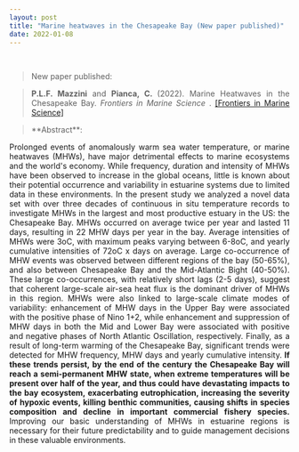 ```yaml
---
layout: post
title: "Marine heatwaves in the Chesapeake Bay (New paper published)"
date: 2022-01-08
---
```


<br>

<div style="text-align:justify" markdown="1">

> <p>New paper published:</p>

> <b>P.L.F. Mazzini</b> and <b>Pianca, C. </b> (2022). Marine Heatwaves in the Chesapeake Bay. <i> Frontiers in Marine Science </i>. [[Frontiers in Marine Science]](https://www.frontiersin.org/articles/10.3389/fmars.2021.750265/full)

> <p>**Abstract**:
Prolonged events of anomalously warm sea water temperature, or marine heatwaves (MHWs), have major detrimental effects to marine ecosystems and the world's economy. While frequency, duration and intensity of MHWs have been observed to increase in the global oceans, little is known about their potential occurrence and variability in estuarine systems due to limited data in these environments. In the present study we analyzed a novel data set with over three decades of continuous in situ temperature records to investigate MHWs in the largest and most productive estuary in the US: the Chesapeake Bay. MHWs occurred on average twice per year and lasted 11 days, resulting in 22 MHW days per year in the bay. Average intensities of MHWs were 3oC, with maximum peaks varying between 6-8oC, and yearly cumulative intensities of 72oC x days on average. Large co-occurrence of MHW events was observed between different regions of the bay (50-65%), and also between Chesapeake Bay and the Mid-Atlantic Bight (40-50%). These large co-occurrences, with relatively short lags (2-5 days), suggest that coherent large-scale air-sea heat flux is the dominant driver of MHWs in this region. MHWs were also linked to large-scale climate modes of variability: enhancement of MHW days in the Upper Bay were associated with the positive phase of Nino 1+2, while enhancement and suppression of MHW days in both the Mid and Lower Bay were associated with positive and negative phases of North Atlantic Oscillation, respectively. Finally, as a result of long-term warming of the Chesapeake Bay, significant trends were detected for MHW frequency, MHW days and yearly cumulative intensity. **If these trends persist, by the end of the century the Chesapeake Bay will reach a semi-permanent MHW state, when extreme temperatures will be present over half of the year, and thus could have devastating impacts to the bay ecosystem, exacerbating eutrophication, increasing the severity of hypoxic events, killing benthic communities, causing shifts in species composition and decline in important commercial fishery species.** Improving our basic understanding of MHWs in estuarine regions is necessary for their future predictability and to guide management decisions in these valuable environments.

</div>
